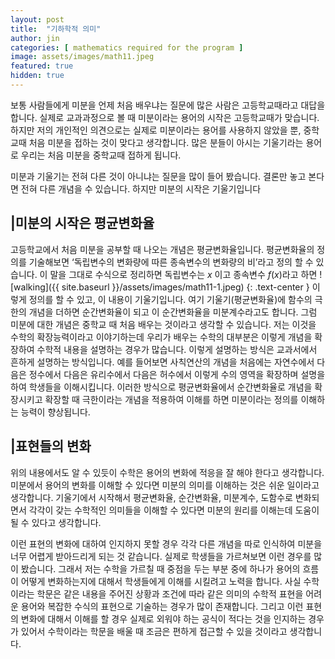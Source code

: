 ```yaml
---
layout: post
title:  "기하학적 의미"
author: jin
categories: [ mathematics required for the program ]
image: assets/images/math11.jpeg
featured: true
hidden: true
---
```

보통 사람들에게 미분을 언제 처음 배우냐는 질문에 많은 사람은 고등학교때라고 대답을 합니다.
실제로 교과과정으로 볼 때 미분이라는 용어의 시작은 고등학교때가 맞습니다.
하지만 저의 개인적인 의견으로는 실제로 미분이라는 용어를 사용하지 않았을 뿐, 중학교때 처음 미분을 접하는 것이 맞다고 생각합니다.
많은 분들이 아시는 기울기라는 용어로 우리는 처음 미분을 중학교때 접하게 됩니다.

미분과 기울기는 전혀 다른 것이 아니냐는 질문을 많이 들어 봤습니다.
결론만 놓고 본다면 전혀 다른 개념을 수 있습니다. 하지만 미분의 시작은 기울기입니다

## |미분의 시작은 평균변화율
고등학교에서 처음 미분을 공부할 때 나오는 개념은 평균변화율입니다.
평균변화율의 정의를 기술해보면 ‘독립변수의 변화량에 따른 종속변수의 변화량의 비’라고 정의 할 수 있습니다.
이 말을 그대로 수식으로 정리하면 독립변수는 $x$ 이고 종속변수 $f(x)$라고 하면
![walking]({{ site.baseurl }}/assets/images/math11-1.jpeg)
{: .text-center }
이렇게 정의를 할 수 있고, 이 내용이 기울기입니다.
여기 기울기(평균변화율)에 함수의 극한의 개념을 더하면 순간변화율이 되고 이 순간변화율을 미분계수라고도 합니다.
그럼 미분에 대한 개념은 중학교 때 처음 배우는 것이라고 생각할 수 있습니다.
저는 이것을 수학의 확장능력이라고 이야기하는데 우리가 배우는 수학의 대부분은 이렇게 개념을 확장하여 수학적 내용을 설명하는 경우가 많습니다.
이렇게 설명하는 방식은 교과서에서 흔하게 설명하는 방식입니다.
예를 들어보면 사칙연산의 개념을 처음에는 자연수에서 다음은 정수에서 다음은 유리수에서 다음은 허수에서 이렇게 수의 영역을 확장하며 설명을 하여 학생들을 이해시킵니다.
이러한 방식으로 평균변화율에서 순간변화율로 개념을 확장시키고 확장할 때 극한이라는 개념을 적용하여 이해를 하면 미분이라는 정의를 이해하는 능력이 향상됩니다.

## |표현들의 변화
위의 내용에서도 알 수 있듯이 수학은 용어의 변화에 적응을 잘 해야 한다고 생각합니다. 미분에서 용어의 변화를 이해할 수 있다면 미분의 의미를 이해하는 것은 쉬운 일이라고 생각합니다.
기울기에서 시작해서 평균변화율, 순간변화율, 미분계수, 도함수로 변화되면서 각각이 갖는 수학적인 의미들을 이해할 수 있다면 미분의 원리를 이해는데 도움이 될 수 있다고 생각합니다.

이런 표현의 변화에 대하여 인지하지 못할 경우 각각 다른 개념을 따로 인식하여 미분을 너무 어렵게 받아드리게 되는 것 같습니다. 실제로 학생들을 가르쳐보면 이런 경우를 많이 봤습니다.
그래서 저는 수학을 가르칠 때 중점을 두는 부분 중에 하나가 용어의 흐름이 어떻게 변화하는지에 대해서 학생들에게 이해를 시킬려고 노력을 합니다. 사실 수학이라는 학문은 같은 내용을 주어진 상황과 조건에 따라 같은 의미의 수학적 표현을 어려운 용어와 복잡한 수식의 표현으로 기술하는 경우가 많이 존재합니다.
그리고 이런 표현의 변화에 대해서 이해를 할 경우 실제로 외워야 하는 공식이 적다는 것을 인지하는 경우가 있어서 수학이라는 학문을 배울 때 조금은 편하게 접근할 수 있을 것이라고 생각합니다.